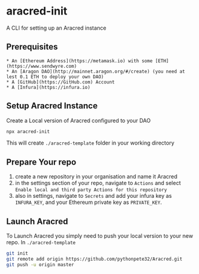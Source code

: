 # aracred-init

A CLI for setting up an Aracred instance

## Prerequisites

    * An [Ethereum Address](https://metamask.io) with some [ETH](https://www.sendwyre.com)
    * An [Aragon DAO](http://mainnet.aragon.org/#/create) (you need at lest 0.1 ETH to deploy your own DAO)
    * A [GitHub](https://GitHub.com) Account
    * A [Infura](https://infura.io)

## Setup Aracred Instance

Create a Local version of Aracred configured to your DAO

```sh
npx aracred-init
```

This will create `./aracred-template` folder in your working directory

## Prepare Your repo

1. create a new repository in your organisation and name it Aracred
2. in the settings section of your repo, navigate to `Actions` and select `Enable local and third party Actions for this repository`
3. also in settings, navigate to `Secrets` and add your infura key as `INFURA_KEY`, and your Ethereum private key as `PRIVATE_KEY`.

## Launch Aracred

To Launch Aracred you simply need to push your local version to your new repo. In `./aracred-template`

```sh
git init
git remote add origin https://github.com/pythonpete32/Aracred.git
git push -u origin master
```
